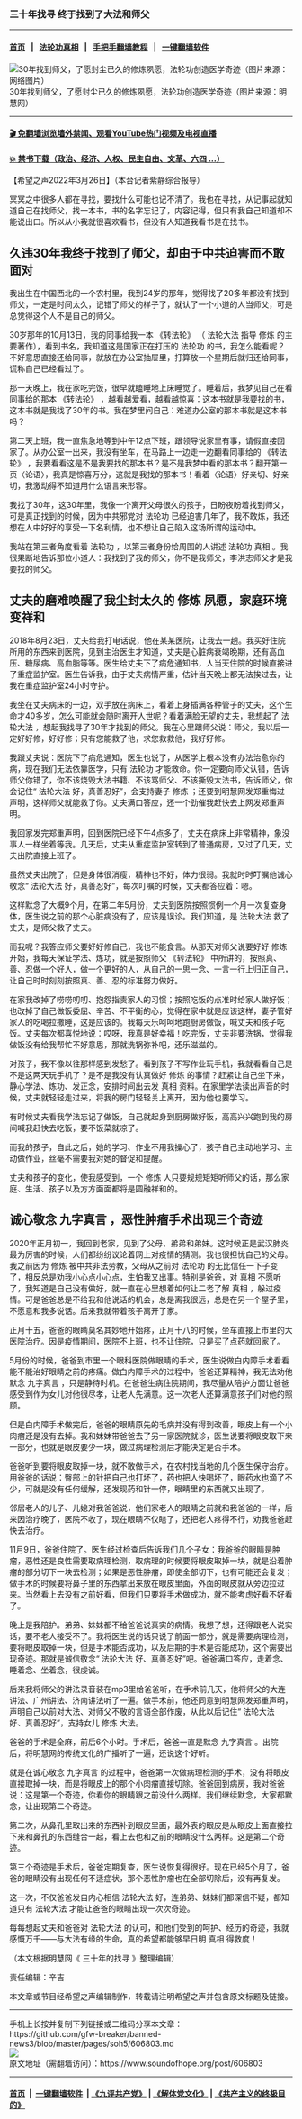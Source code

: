 ### 三十年找寻 终于找到了大法和师父
------------------------

#### [首页](https://github.com/gfw-breaker/banned-news3/blob/master/README.md) &nbsp;&nbsp;|&nbsp;&nbsp; [法轮功真相](https://github.com/begood0513/basic/blob/master/README.md)  &nbsp;&nbsp;|&nbsp;&nbsp; [手把手翻墙教程](https://github.com/gfw-breaker/guides/wiki)  &nbsp;&nbsp;|&nbsp;&nbsp; [一键翻墙软件](https://github.com/gfw-breaker/nogfw/blob/master/README.md)  



<div><img alt="30年找到师父，了愿封尘已久的修炼夙愿，法轮功创造医学奇迹（图片来源：网络图片）" src="https://img.soundofhope.org/2022-03/1648337736062.jpg"/>
<br/><figcaption class="caption">
 30年找到师父，了愿封尘已久的修炼夙愿，法轮功创造医学奇迹（图片来源：明慧网）
</figcaption></div><hr/>

#### [ 🎬  免翻墙浏览墙外禁闻、观看YouTube热门视频及电视直播](https://github.com/gfw-breaker/HelloWorld)

#### [ 💥  禁书下载（政治、经济、人权、民主自由、文革、六四 ...）](https://github.com/gfw-breaker/books/blob/master/README.md)

<div><div class="Content__Wrapper sc-1bvya0-0 grZQxZ">
 <p class="meta-top">
  <span class="meta">
   【希望之声2022年3月26日】（本台记者紫静综合报导）
  </span>
 </p>
 <p style="text-align:justify">
  冥冥之中很多人都在寻找，要找什么可能也记不清了。我也在寻找，从记事起就知道自己在找师父，找一本书，书的名字忘记了，内容记得，但只有我自己知道却不能说出口。所以从小我就很喜欢看书，但没有人知道我看书是在找书。
 </p>
 <h2>
  <strong>
   久违30年我终于找到了师父，却由于中共迫害而不敢面对
  </strong>
 </h2>
 <p>
  我出生在中国西北的一个农村里，我到24岁的那年，觉得找了20多年都没有找到师父，一定是时间太久，记错了师父的样子了，就认了一个小道的人当师父，可是总觉得这个人不是自己的师父。
 </p>
 <p>
  30岁那年的10月13日，我的同事给我一本
  <ok href="/term/30275">
   《转法轮》
  </ok>
  （
  <ok href="/term/8055">
   法轮大法
  </ok>
  指导
  <ok href="/term/554195">
   修炼
  </ok>
  的主要著作），看到书名，我知道这是国家正在打压的
  <ok href="/term/968">
   法轮功
  </ok>
  的书，我怎么能看呢？不好意思直接还给同事，就放在办公室抽屉里，打算放一个星期后就归还给同事，谎称自己已经看过了。
 </p>
 <p>
  那一天晚上，我在家吃完饭，很早就瞌睡地上床睡觉了。睡着后，我梦见自己在看同事给的那本
  <ok href="/term/30275">
   《转法轮》
  </ok>
  ，越看越爱看，越看越惊喜：这本书就是我要找的书，这本书就是我找了30年的书。我在梦里问自己：难道办公室的那本书就是这本书吗？
 </p>
 <p>
  第二天上班，我一直焦急地等到中午12点下班，跟领导说家里有事，请假直接回家了。从办公室一出来，我没有坐车，在马路上一边走一边翻看同事给的
  <ok href="/term/30275">
   《转法轮》
  </ok>
  ，我要看看这是不是我要找的那本书？是不是我梦中看的那本书？翻开第一页〈论语〉，我真是惊喜万分，这就是我找的那本书！看着〈论语〉好亲切、好亲切，我激动得不知道用什么语言来形容。
 </p>
 <p>
  我找了30年，这30年里，我像一个离开父母很久的孩子，日盼夜盼着找到师父，可是真正找到的时候，因为中共邪党对
  <ok href="/term/968">
   法轮功
  </ok>
  已经迫害几年了，我不敢炼，我还想在人中好好的享受一下名利情，也不想让自己陷入这场所谓的运动中。
 </p>
 <p>
  我站在第三者角度看着
  <ok href="/term/968">
   法轮功
  </ok>
  ，以第三者身份给周围的人讲述
  <ok href="/term/968">
   法轮功
  </ok>
  <ok href="/term/1046">
   真相
  </ok>
  。我很果断地告诉那位小道人：我找到了我的师父，你不是我师父，李洪志师父才是我要找的师父。
 </p>
 <h2>
  <strong>
   丈夫的磨难唤醒了我尘封太久的
   <ok href="/term/554195">
    修炼
   </ok>
   夙愿，家庭环境变祥和
  </strong>
 </h2>
 <p>
  2018年8月23日，丈夫给我打电话说，他在某某医院，让我去一趟。我买好住院所用的东西来到医院，见到主治医生才知道，丈夫是心脏病衰竭晚期，还有高血压、糖尿病、高血脂等等。医生给丈夫下了病危通知书，人当天住院的时候直接进了重症监护室。医生告诉我，由于丈夫病情严重，估计当天晚上都无法挨过去，让我在重症监护室24小时守护。
 </p>
 <p>
  我坐在丈夫病床的一边，双手放在病床上，看着上身插满各种管子的丈夫，这个生命才40多岁，怎么可能就会随时离开人世呢？看着满脸无望的丈夫，我想起了
  <ok href="/term/8055">
   法轮大法
  </ok>
  ，想起我找寻了30年才找到的师父。我在心里跟师父说：师父，我以后一定好好修，好好修；只有您能救了他，求您救救他，我好好修。
 </p>
 <p>
  我跟丈夫说：医院下了病危通知，医生也说了，从医学上根本没有办法治愈你的病，现在我们无法依靠医学，只有
  <ok href="/term/968">
   法轮功
  </ok>
  才能救命。你一定要向师父认错，告诉师父你错了，你不该烧毁大法书籍、不该骂师父、不该撕毁大法书，告诉师父，你会记住“
  <ok href="/term/8055">
   法轮大法
  </ok>
  好，真善忍好”，会支持妻子
  <ok href="/term/554195">
   修炼
  </ok>
  ；还要到明慧网发郑重悔过声明，这样师父就能救了你。丈夫满口答应，还一个劲催我赶快去上网发郑重声明。
 </p>
 <p>
  我回家发完郑重声明，回到医院已经下午4点多了，丈夫在病床上非常精神，象没事人一样坐着等我。几天后，丈夫从重症监护室转到了普通病房，又过了几天，丈夫出院直接上班了。
 </p>
 <p>
  虽然丈夫出院了，但是身体很消瘦，精神也不好，体力很弱。我就时时叮嘱他诚心敬念“
  <ok href="/term/8055">
   法轮大法
  </ok>
  好，真善忍好”，每次叮嘱的时候，丈夫都答应着：嗯。
 </p>
 <p>
  这样默念了大概9个月，在第二年5月份，丈夫到医院按照惯例一个月一次复查身体，医生说之前的那个心脏病没有了，应该是误诊。我们知道，是
  <ok href="/term/8055">
   法轮大法
  </ok>
  救了丈夫，是师父救了丈夫。
 </p>
 <p>
  而我呢？我答应师父要好好修自己，我也不能食言。从那天对师父说要好好
  <ok href="/term/554195">
   修炼
  </ok>
  开始，我每天保证学法、炼功，就是按照师父
  <ok href="/term/30275">
   《转法轮》
  </ok>
  中所讲的，按照真、善、忍做一个好人，做一个更好的人，从自己的一思一念、一言一行上归正自己，让自己时时刻刻按照真、善、忍的标准努力做好。
 </p>
 <p>
  在家我改掉了唠唠叨叨、抱怨指责家人的习惯；按照吃饭的点准时给家人做好饭；也改掉了自己做饭委屈、辛苦、不平衡的心，觉得在家中就是应该这样，妻子管好家人的吃喝拉撒睡，这是应该的。我每天乐呵呵地跑厨房做饭，喊丈夫和孩子吃饭。丈夫每次都喜悦地说：哎呀，我真是好幸福！吃完饭，丈夫非要洗锅，觉得我做饭没有给我帮忙不好意思，那就洗锅弥补吧，还乐滋滋的。
 </p>
 <p>
  对孩子，我不像以往那样感到发愁了。看到孩子不写作业玩手机，我就看看自己是不是这两天玩手机了？是不是我没有认真做好
  <ok href="/term/554195">
   修炼
  </ok>
  的事情？赶紧让自己坐下来，静心学法、炼功、发正念，安排时间出去发
  <ok href="/term/1046">
   真相
  </ok>
  资料。在家里学法读出声音的时候，丈夫就轻轻走过来，将我的房门轻轻关上离开，因为他也要学习。
 </p>
 <p>
  有时候丈夫看我学法忘记了做饭，自己就起身到厨房做好饭，高高兴兴跑到我的房间喊我赶快去吃饭，要不饭菜就凉了。
 </p>
 <p>
  而我的孩子，自此之后，她的学习、作业不用我操心了，孩子自己主动地学习、主动做作业，丝毫不需要我对她的督促和提醒。
 </p>
 <p>
  丈夫和孩子的变化，使我感受到，一个
  <ok href="/term/554195">
   修炼
  </ok>
  人只要规规矩矩听师父的话，那么家庭、生活、孩子以及方方面面都将是圆融祥和的。
 </p>
 <h2>
  <strong>
   诚心敬念
   <ok href="/term/70441">
    九字真言
   </ok>
   ，恶性肿瘤手术出现三个奇迹
  </strong>
 </h2>
 <p>
  2020年正月初一，我回到老家，见到了父母、弟弟和弟妹。这时候正是武汉肺炎最为厉害的时候，人们都纷纷议论着网上对疫情的猜测。我也很担忧自己的父母。我之前因为
  <ok href="/term/554195">
   修炼
  </ok>
  被中共非法劳教，父母从之前对
  <ok href="/term/968">
   法轮功
  </ok>
  的无比信任一下子变了，相反总是劝我小心点小心点，生怕我又出事。特别是爸爸，对
  <ok href="/term/1046">
   真相
  </ok>
  不愿听了，我知道是自己没有做好，就一直在心里想着如何让二老了解
  <ok href="/term/1046">
   真相
  </ok>
  ，躲过疫情。可是爸爸总是不给我和他说话的机会，总是离我很远，总是在另一个屋子里，不愿意和我多说话。后来我就带着孩子离开了家。
 </p>
 <p>
  正月十五，爸爸的眼睛莫名其妙地开始疼，正月十八的时候，坐车直接上市里的大医院治疗。因是疫情期间，医院不上班，也不让住院，只是买了点药就回家了。
 </p>
 <p>
  5月份的时候，爸爸到市里一个眼科医院做眼睛的手术，医生说做白内障手术看看能不能治好眼睛之前的疼痛。做白内障手术的过程中，爸爸还算精神，我无法劝他默念
  <ok href="/term/70441">
   九字真言
  </ok>
  ，只是静待时机。在爸爸生病住院期间，我尽量从陪护方面让爸爸感受到作为女儿对他很尽孝，让老人先满意。这一次老人还算满意孩子们对他的照顾。
 </p>
 <p>
  但是白内障手术做完后，爸爸的眼睛原先的毛病并没有得到改善，眼皮上有一个小肉瘤还是没有去掉。我和妹妹带爸爸去了另一家医院就诊，医生说要将眼皮取下来一部分，也就是眼皮要少一块，做过病理检测后才能决定是否手术。
 </p>
 <p>
  爸爸听到要将眼皮取掉一块，就不敢做手术，在农村找当地的几个医生保守治疗。用爸爸的话说：臀部上的针把自己也打坏了，药也把人快喝坏了，眼药水也滴了不少，可就是没有任何缓解，还发现药和针一停，眼睛里的东西就又出现了。
 </p>
 <p>
  邻居老人的儿子、儿媳对我爸爸说，他们家老人的眼睛之前就和我爸爸的一样，后来因治疗晚了，医院不收了，现在眼睛不仅瞎了，还把老人疼得不行，劝我爸爸赶快去治疗。
 </p>
 <p>
  11月9日，爸爸住院了。医生经过检查后告诉我们几个子女：我爸爸的眼睛是肿瘤，恶性还是良性需要取病理检测，取病理的时候要将眼皮取掉一块，就是沿着肿瘤的部分切下一块去检测；如果是恶性肿瘤，即使全部切下，也有可能还会复发；做手术的时候要将鼻子里的东西拿出来放在眼皮里面，外面的眼皮就从旁边拉过来。当然看上去没有之前好看，但我们只要将手术做成功，就不能考虑好看不好看了。
 </p>
 <p>
  晚上是我陪护。弟弟、妹妹都不给爸爸说真实的病情。我想了想，还得跟老人说实话，要不老人接受不了。我将医生说的话只说了前面一部分，就是需要病理检测，要将眼皮取掉一块，但是手术能否成功，以及后期的手术是否能成功，这个需要出现奇迹。那就是诚信敬念“
  <ok href="/term/8055">
   法轮大法
  </ok>
  好、真善忍好”吧。爸爸满口答应，走着念、睡着念、坐着念，很虔诚。
 </p>
 <p>
  后来我将师父的讲法录音装在mp3里给爸爸听，在手术前几天，他将师父的大连讲法、广州讲法、济南讲法听了一遍。做手术前，他还同意到明慧网发郑重声明，声明自己以前对大法、对师父不敬的言语全部作废，从此以后记住“
  <ok href="/term/8055">
   法轮大法
  </ok>
  好、真善忍好”，支持女儿
  <ok href="/term/554195">
   修炼
  </ok>
  大法。
 </p>
 <p>
  爸爸的手术是全麻，前后6个小时。手术后，爸爸一直是默念
  <ok href="/term/70441">
   九字真言
  </ok>
  。出院后，将明慧网的传统文化的广播听了一遍，还说这个好听。
 </p>
 <p>
  就是在诚心敬念
  <ok href="/term/70441">
   九字真言
  </ok>
  的过程中，爸爸第一次做病理检测的手术，没有将眼皮直接取掉一块，而是将眼皮上的那个小肉瘤直接切除。爸爸回到病房，我对爸爸说：这是第一个奇迹，你看你的眼睛跟之前没什么两样。我们继续默念，大家都默念，让出现第二个奇迹。
 </p>
 <p>
  第二次，从鼻孔里取出来的东西补到眼皮里面，最外表的眼皮是从眼皮上面直接拉下来和鼻孔的东西缝合一起，看上去也和之前的眼睛没什么两样。这是第二个奇迹。
 </p>
 <p>
  第三个奇迹是手术后，爸爸定期复查，医生说恢复得很好。现在已经5个月了，爸爸的眼睛没有出现任何不适症状，那个恶性肿瘤也在全部切除后，没有再复发。
 </p>
 <p>
  这一次，不仅爸爸发自内心相信
  <ok href="/term/8055">
   法轮大法
  </ok>
  好，连弟弟、妹妹们都深信不疑，都知道只有
  <ok href="/term/8055">
   法轮大法
  </ok>
  才能让爸爸的眼睛出现一次次奇迹。
 </p>
 <p>
  每每想起丈夫和爸爸对
  <ok href="/term/8055">
   法轮大法
  </ok>
  的认可，和他们受到的呵护、经历的奇迹，我就感慨万千——与大法有缘的生命，真的希望都能够早日明
  <ok href="/term/1046">
   真相
  </ok>
  得救度！
 </p>
 <p>
  （本文根据明慧网《
  <ok href="https://www.minghui.org/mh/articles/2022/3/25/%E4%B8%89%E5%8D%81%E5%B9%B4%E7%9A%84%E6%89%BE%E5%AF%BB-440377.html">
   三十年的找寻
  </ok>
  》整理编辑）
 </p>
 <p class="meta-btm">
  责任编辑：辛吉
 </p>
 <p class="meta-btm">
  本文章或节目经希望之声编辑制作，转载请注明希望之声并包含原文标题及链接。
 </p>
</div>
</div>
<hr/>
手机上长按并复制下列链接或二维码分享本文章：<br/>
https://github.com/gfw-breaker/banned-news3/blob/master/pages/soh5/606803.md <br/>
<a href='https://github.com/gfw-breaker/banned-news3/blob/master/pages/soh5/606803.md'><img src='https://github.com/gfw-breaker/banned-news3/blob/master/pages/soh5/606803.md.png'/></a> <br/>
原文地址（需翻墙访问）：https://www.soundofhope.org/post/606803


------------------------
#### [首页](https://github.com/gfw-breaker/banned-news3/blob/master/README.md) &nbsp;|&nbsp; [一键翻墙软件](https://github.com/gfw-breaker/nogfw/blob/master/README.md) &nbsp;| [《九评共产党》](https://github.com/gfw-breaker/9ping.md/blob/master/README.md#九评之一评共产党是什么) | [《解体党文化》](https://github.com/gfw-breaker/jtdwh.md/blob/master/README.md) | [《共产主义的终极目的》](https://github.com/gfw-breaker/gczydzjmd.md/blob/master/README.md)


<img src='http://gfw-breaker.win/banned-news3/pages/soh5/606803.md' width='0px' height='0px'/>